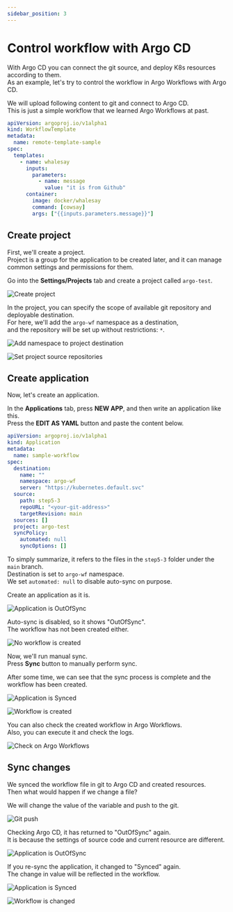 ```yaml
---
sidebar_position: 3
---
```


# Control workflow with Argo CD

With Argo CD you can connect the git source, and deploy K8s resources according to them.  
As an example, let's try to control the workflow in Argo Workflows with Argo CD.

We will upload following content to git and connect to Argo CD.  
This is just a simple workflow that we learned Argo Workflows at past.

```yaml title="sample-wf.yaml"
apiVersion: argoproj.io/v1alpha1
kind: WorkflowTemplate
metadata:
  name: remote-template-sample
spec:
  templates:
    - name: whalesay
      inputs:
        parameters:
          - name: message
            value: "it is from Github"
      container:
        image: docker/whalesay
        command: [cowsay]
        args: ["{{inputs.parameters.message}}"]
```

## Create project

First, we'll create a project.  
Project is a group for the application to be created later, and it can manage common settings and permissions for them.

Go into the **Settings/Projects** tab and create a project called `argo-test`.

![Create project](img/5-3-create-prj.png)

In the project, you can specify the scope of available git repository and deployable destination.  
For here, we'll add the `argo-wf` namespace as a destination,  
and the repository will be set up without restrictions: `*`.

![Add namespace to project destination](img/5-3-project-destination.png)

![Set project source repositories](img/5-3-project-source.png)

## Create application

Now, let's create an application.

In the **Applications** tab, press **NEW APP**, and then write an application like this.  
Press the **EDIT AS YAML** button and paste the content below.

```yaml {7-9,11-13,17}
apiVersion: argoproj.io/v1alpha1
kind: Application
metadata:
  name: sample-workflow
spec:
  destination:
    name: ""
    namespace: argo-wf
    server: "https://kubernetes.default.svc"
  source:
    path: step5-3
    repoURL: "<your-git-address>"
    targetRevision: main
  sources: []
  project: argo-test
  syncPolicy:
    automated: null
    syncOptions: []
```

To simply summarize, it refers to the files in the `step5-3` folder under the `main` branch.  
Destination is set to `argo-wf` namespace.  
We set `automated: null` to disable auto-sync on purpose.

Create an application as it is.

![Application is OutOfSync](img/5-3-sync-out.png)

Auto-sync is disabled, so it shows "OutOfSync".  
The workflow has not been created either.

![No workflow is created](img/5-3-no-wf.png)

Now, we'll run manual sync.  
Press **Sync** button to manually perform sync.

After some time, we can see that the sync process is complete and the workflow has been created.

![Application is Synced](img/5-3-sync-ok.png)

![Workflow is created](img/5-3-wf-created.png)

You can also check the created workflow in Argo Workflows.  
Also, you can execute it and check the logs.

![Check on Argo Workflows](img/5-3-wf-check-argo.png)

## Sync changes

We synced the workflow file in git to Argo CD and created resources.  
Then what would happen if we change a file?

We will change the value of the variable and push to the git.

![Git push](img/5-3-git-push.png)

Checking Argo CD, it has returned to "OutOfSync" again.  
It is because the settings of source code and current resource are different.

![Application is OutOfSync](img/5-3-update-sync-out.png)

If you re-sync the application, it changed to "Synced" again.  
The change in value will be reflected in the workflow.

![Application is Synced](img/5-3-update-sync-ok.png)

![Workflow is changed](img/5-3-wf-changed.png)
